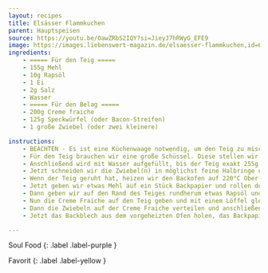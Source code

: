 ```yaml
---
layout: recipes
title: Elsässer Flammkuchen
parent: Hauptspeisen
source: https://youtu.be/OawZRbS2IQY?si=JieyJ7hRWyG_EFE9
image: https://images.liebenswert-magazin.de/elsaesser-flammkuchen,id=6f5a4c5c,b=liebenswert,w=1600,ca=0.00,0.00,100.00,100.00,rm=sk.jpeg
ingredients:
    - ===== Für den Teig =====
    - 155g Mehl
    - 10g Rapsöl
    - 1 Ei
    - 2g Salz
    - Wasser
    - ===== Für den Belag =====
    - 200g Creme fraiche
    - 125g Speckwürfel (oder Bacon-Streifen)
    - 1 große Zwiebel (oder zwei kleinere)

instructions:
    - BEACHTEN - Es ist eine Küchenwaage notwendig, um den Teig zu mischen. Damit der Flammkuchen knusprig wird ist es notwendig, den Flüssigkeitsgehalt genau zu bestimmen, weshalb alle Zutaten gewogen werden müssen.
    - Für den Teig brauchen wir eine große Schüssel. Diese stellen wir auf die Küchenwaage und nullen diese. Dann geben wir das Mehl, Rapsöl, Salz und Ei in die Schüssel.
    - Anschließend wird mit Wasser aufgefüllt, bis der Teig exakt 255g schwer ist. Dann wird er geknetet bis er nicht mehr klebt und glatt geworden ist. Den Teig in Frischhaltefolie wickeln und zur Seite stellen, denn er muss jetzt mindestens 1h lang ruhen (bis zu 24h im voraus, dann aber im Kühlschrank lagern).
    - Jetzt schneiden wir die Zwiebel(n) in möglichst feine Halbringe und geben sie in eine Schüssel und vermischen sie mit einer Prise Salz. Dann stellen wir sie abgedeckt zur Seite, bis der Teig geruht hat.
    - Wenn der Teig geruht hat, heizen wir den Backofen auf 220°C Ober-/Unterhitze vor. Das Blech zum Backen muss auch im Ofen vorheizen.
    - Jetzt geben wir etwas Mehl auf ein Stück Backpapier und rollen den Teig möglichst dünn darauf aus.
    - Dann geben wir auf den Rand des Teiges rundherum etwas Rapsöl und verstreichen es mit einem Backpinsel gleichmäßig auf dem Rand des Teiges.
    - Nun die Creme Fraiche auf den Teig geben und mit einem Löffel gleichmäßig, aber nicht bis ganz zum Rand, verteilen.
    - Dann die Zwiebeln auf der Creme Fraiche verteilen und anschließend die Speckwürfel darüber streuen.
    - Jetzt das Backblech aus dem vorgeheizten Ofen holen, das Backpapier mit dem Flammkuchen darauflegen und den Flammkuchen für ca. 8-12 Minuten (je nach Ofen) backen, bis der Rand goldbraun ist. Fertig!

---
```

Soul Food
{: .label .label-purple }

Favorit
{: .label .label-yellow }
